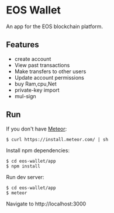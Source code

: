 # EOS Wallet

An app for the EOS blockchain platform.

## Features
* create account 
* View past transactions
* Make transfers to other users
* Update account permissions
* buy Ram,cpu,Net
* private-key import
* mul-sign

## Run

If you don't have [Meteor](https://www.meteor.com/install):

    $ curl https://install.meteor.com/ | sh

Install npm dependencies:

    $ cd eos-wallet/app
    $ npm install

Run dev server:

    $ cd eos-wallet/app
    $ meteor

Navigate to http://localhost:3000